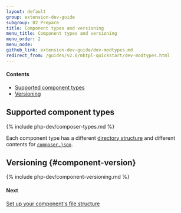 ```yaml
---
layout: default
group: extension-dev-guide
subgroup: 02_Prepare
title: Component types and versioning
menu_title: Component types and versioning
menu_order: 2
menu_node: 
github_link: extension-dev-guide/dev-modtypes.md
redirect_from: /guides/v2.0/mktpl-quickstart/dev-modtypes.html
---
```


#### Contents
*	<a href="#types-spt">Supported component types</a>
*	<a href="#types-vers">Versioning</a>

<h2 id="types-spt">Supported component types</h2>

{% include php-dev/composer-types.md %}

<div class="bs-callout bs-callout-info" id="info">
  <p>Each component type has a different <a href="{{ site.gdeurl }}extension-dev-guide/build/module-file-structure.html" target="_blank">directory structure</a> and different contents for <a href="{{ site.gdeurl }}extension-dev-guide/build/composer-integration.html" target="_blank"><code>composer.json</code></a>.</p>
</div>

## Versioning {#component-version}
{% include php-dev/component-versioning.md %}

#### Next
<a href="{{ site.gdeurl }}mktpl-quickstart/dev-filesys.html">Set up your component's file structure</a>